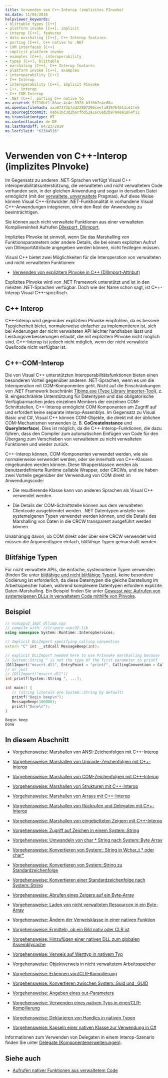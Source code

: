 ```yaml
---
title: Verwenden von C++-Interop (implizites PInvoke)
ms.date: 11/04/2016
helpviewer_keywords:
- blittable types [C++]
- platform invoke [C++], implicit
- interop [C++], features
- data marshaling [C++], C++ Interop features
- porting [C++], C++ native to .NET
- COM interfaces [C++]
- implicit platform invoke
- examples [C++], interoperability
- types [C++], blittable
- marshaling [C++], C++ Interop features
- platform invoke [C++], examples
- interoperability [C++]
- C++ Interop
- interoperability [C++], Implicit PInvoke
- C++, interop
- C++ COM Interop
- .NET [C++], porting C++ native to
ms.assetid: 5f710bf1-88ae-4c4e-8326-b3f0b7c4c68a
ms.openlocfilehash: aaa07373b7dd22807290ceefa9197b4013c61fe5
ms.sourcegitcommit: 0ab61bc3d2b6cfbd52a16c6ab2b97a8ea1864f12
ms.translationtype: MT
ms.contentlocale: de-DE
ms.lasthandoff: 04/23/2019
ms.locfileid: "62384516"
---
```

# <a name="using-c-interop-implicit-pinvoke"></a>Verwenden von C++-Interop (implizites PInvoke)

Im Gegensatz zu anderen .NET-Sprachen verfügt Visual C++ interoperabilitätsunterstützung, die verwalteten und nicht verwaltetem Code vorhanden sein, in der gleichen Anwendung und sogar in derselben Datei ermöglicht (mit der [verwaltete, unverwaltete](../preprocessor/managed-unmanaged.md) Pragmas). Auf diese Weise können Visual C++-Entwickler .NET-Funktionalität in vorhandene Visual C++-Anwendungen integrieren, ohne den Rest der Anwendung zu beeinträchtigen.

Sie können auch nicht verwaltete Funktionen aus einer verwalteten Kompiliereinheit Aufrufen [Dllexport, Dllimport](../cpp/dllexport-dllimport.md).

Implizites PInvoke ist sinnvoll, wenn Sie das Marshalling von Funktionsparametern oder andere Details, die bei einem expliziten Aufruf von DllImportAttribute angegeben werden können, nicht festlegen müssen.

Visual C++ bietet zwei Möglichkeiten für die Interoperation von verwalteten und nicht verwalteten Funktionen:

- [Verwenden von explizitem PInvoke in C++ (DllImport-Attribut)](../dotnet/using-explicit-pinvoke-in-cpp-dllimport-attribute.md)

Explizites PInvoke wird von .NET Framework unterstützt und ist in den meisten .NET-Sprachen verfügbar. Doch wie der Name schon sagt, ist C++-Interop Visual C++-spezifisch.

## <a name="c-interop"></a>C++ Interop

C++-Interop wird gegenüber explizitem PInvoke empfohlen, da es bessere Typsicherheit bietet, normalerweise einfacher zu implementieren ist, sich bei Änderungen der nicht verwalteten API leichter handhaben lässt und Leistungsverbesserungen erlaubt, die mit explizitem PInvoke nicht möglich sind. C++-Interop ist jedoch nicht möglich, wenn der nicht verwaltete Quellcode nicht verfügbar ist.

## <a name="c-com-interop"></a>C++-COM-Interop

Die von Visual C++ unterstützten Interoperabilitätsfunktionen bieten einen besonderen Vorteil gegenüber anderen .NET-Sprachen, wenn es um die Interoperation mit COM-Komponenten geht. Nicht auf die Einschränkungen von .NET Framework beschränkt [Tlbimp.exe (Type Library Importer-Tool)](/dotnet/framework/tools/tlbimp-exe-type-library-importer), z. B. eingeschränkte Unterstützung für Datentypen und das obligatorische Verfügbarmachen jedes einzelnen Members der einzelnen COM-Schnittstellen, C++-Interop ermöglicht COM Komponenten am Zugriff auf und erfordert keine separate interop-Assemblys. Im Gegensatz zu Visual Basic und C#, Visual C++ können COM-Objekte, die direkt mit der üblichen COM-Mechanismen verwenden (z. B. **CoCreateInstance** und **QueryInterface**). Dies ist möglich, da die C++-Interop-Funktionen, die dazu führen, dass den Compiler zum automatischen Einfügen von Code für den Übergang zum Verschieben von verwaltetem zu nicht verwalteten Funktionen und wieder zurück.

C++-Interop können, COM-Komponenten verwendet werden, wie sie normalerweise verwendet werden, oder sie innerhalb von C++-Klassen eingebunden werden können. Diese Wrapperklassen werden als benutzerdefinierte Runtime callable Wrapper, oder CRCWs, und sie haben zwei Vorteile gegenüber der Verwendung von COM direkt im Anwendungscode:

- Die resultierende Klasse kann von anderen Sprachen als Visual C++ verwendet werden.

- Die Details der COM-Schnittstelle können aus dem verwalteten Clientcode ausgeblendet werden. .NET Datentypen anstelle von systemeigenen Typen verwendet werden können, und die Details des Marshalling von Daten in die CRCW transparent ausgeführt werden können.

Unabhängig davon, ob COM direkt oder über eine CRCW verwendet wird müssen die Argumenttypen einfach, blitfähige Typen gemarshallt werden.

## <a name="blittable-types"></a>Blitfähige Typen

Für nicht verwaltete APIs, die einfache, systeminterne Typen verwenden (finden Sie unter [blitfähige und nicht blitfähige Typen](/dotnet/framework/interop/blittable-and-non-blittable-types)), keine besondere Codierung ist erforderlich, da diese Datentypen die gleiche Darstellung im Arbeitsspeicher haben, während komplexere Datentypen erfordern explizite Daten-Marshalling. Ein Beispiel finden Sie unter [Gewusst wie: Aufrufen von systemeigenen DLLs in verwaltetem Code mithilfe von PInvoke](../dotnet/how-to-call-native-dlls-from-managed-code-using-pinvoke.md).

## <a name="example"></a>Beispiel

```cpp
// vcmcppv2_impl_dllimp.cpp
// compile with: /clr:pure user32.lib
using namespace System::Runtime::InteropServices;

// Implicit DLLImport specifying calling convention
extern "C" int __stdcall MessageBeep(int);

// explicit DLLImport needed here to use P/Invoke marshalling because
// System::String ^ is not the type of the first parameter to printf
[DllImport("msvcrt.dll", EntryPoint = "printf", CallingConvention = CallingConvention::Cdecl,  CharSet = CharSet::Ansi)]
// or just
// [DllImport("msvcrt.dll")]
int printf(System::String ^, ...);

int main() {
   // (string literals are System::String by default)
   printf("Begin beep\n");
   MessageBeep(100000);
   printf("Done\n");
}
```

```Output
Begin beep
Done
```

## <a name="in-this-section"></a>In diesem Abschnitt

- [Vorgehensweise: Marshallen von ANSI-Zeichenfolgen mit C++-Interop](../dotnet/how-to-marshal-ansi-strings-using-cpp-interop.md)

- [Vorgehensweise: Marshallen von Unicode-Zeichenfolgen mit C++-Interop](../dotnet/how-to-marshal-unicode-strings-using-cpp-interop.md)

- [Vorgehensweise: Marshallen von COM-Zeichenfolgen mit C++-Interop](../dotnet/how-to-marshal-com-strings-using-cpp-interop.md)

- [Vorgehensweise: Marshallen von Strukturen mit C++-Interop](../dotnet/how-to-marshal-structures-using-cpp-interop.md)

- [Vorgehensweise: Marshallen von Arrays mit C++-Interop](../dotnet/how-to-marshal-arrays-using-cpp-interop.md)

- [Vorgehensweise: Marshallen von Rückrufen und Delegaten mit C++-Interop](../dotnet/how-to-marshal-callbacks-and-delegates-by-using-cpp-interop.md)

- [Vorgehensweise: Marshallen von eingebetteten Zeigern mit C++-Interop](../dotnet/how-to-marshal-embedded-pointers-using-cpp-interop.md)

- [Vorgehensweise: Zugriff auf Zeichen in einem System::String](../dotnet/how-to-access-characters-in-a-system-string.md)

- [Vorgehensweise: Umwandeln von char * String nach System::Byte Array](../dotnet/how-to-convert-char-star-string-to-system-byte-array.md)

- [Vorgehensweise: Konvertieren von System:: String in Wchar_t * oder char\*](../dotnet/how-to-convert-system-string-to-wchar-t-star-or-char-star.md)

- [Vorgehensweise: Konvertieren von System::String zu Standardzeichenfolge](../dotnet/how-to-convert-system-string-to-standard-string.md)

- [Vorgehensweise: Konvertieren einer Standardzeichenfolge nach System::String](../dotnet/how-to-convert-standard-string-to-system-string.md)

- [Vorgehensweise: Abrufen eines Zeigers auf ein Byte-Array](../dotnet/how-to-obtain-a-pointer-to-byte-array.md)

- [Vorgehensweise: Laden von nicht verwalteten Ressourcen in ein Byte-Array](../dotnet/how-to-load-unmanaged-resources-into-a-byte-array.md)

- [Vorgehensweise: Ändern der Verweisklasse in einer nativen Funktion](../dotnet/how-to-modify-reference-class-in-a-native-function.md)

- [Vorgehensweise: Ermitteln, ob ein Bild nativ oder CLR ist](../dotnet/how-to-determine-if-an-image-is-native-or-clr.md)

- [Vorgehensweise: Hinzufügen einer nativen DLL zum globalen Assemblycache](../dotnet/how-to-add-native-dll-to-global-assembly-cache.md)

- [Vorgehensweise: Verweis auf Werttyp in nativem Typ](../dotnet/how-to-hold-reference-to-value-type-in-native-type.md)

- [Vorgehensweise: Objektverweis in nicht verwaltetem Arbeitsspeicher](../dotnet/how-to-hold-object-reference-in-unmanaged-memory.md)

- [Vorgehensweise: Erkennen von/CLR-Kompilierung](../dotnet/how-to-detect-clr-compilation.md)

- [Vorgehensweise: Konvertieren zwischen System::Guid und _GUID](../dotnet/how-to-convert-between-system-guid-and-guid.md)

- [Vorgehensweise: Angeben eines out-Parameters](../dotnet/how-to-specify-an-out-parameter.md)

- [Vorgehensweise: Verwenden eines nativen Typs in einer/CLR-Kompilierung](../dotnet/how-to-use-a-native-type-in-a-clr-compilation.md)

- [Vorgehensweise: Deklarieren von Handles in nativen Typen](../dotnet/how-to-declare-handles-in-native-types.md)

- [Vorgehensweise: Kapseln einer nativen Klasse zur Verwendung in C#](../dotnet/how-to-wrap-native-class-for-use-by-csharp.md)

Informationen zum Verwenden von Delegaten in einem Interop-Szenario finden Sie unter [Delegate (Komponentenerweiterungen)](../extensions/delegate-cpp-component-extensions.md).

## <a name="see-also"></a>Siehe auch

- [Aufrufen nativer Funktionen aus verwaltetem Code](../dotnet/calling-native-functions-from-managed-code.md)
